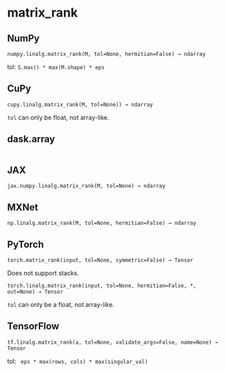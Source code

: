 # matrix_rank

## NumPy

```
numpy.linalg.matrix_rank(M, tol=None, hermitian=False) → ndarray
```

tol: `S.max() * max(M.shape) * eps`

## CuPy

```
cupy.linalg.matrix_rank(M, tol=None)) → ndarray
```

`tol` can only be float, not array-like.

## dask.array

```

```

## JAX

```
jax.numpy.linalg.matrix_rank(M, tol=None) → ndarray
```

## MXNet

```
np.linalg.matrix_rank(M, tol=None, hermitian=False) → ndarray
```

## PyTorch

```
torch.matrix_rank(input, tol=None, symmetric=False) → Tensor
```

Does not support stacks.

```
torch.linalg.matrix_rank(input, tol=None, hermitian=False, *, out=None) → Tensor
```

`tol` can only be a float, not array-like.

## TensorFlow

```
tf.linalg.matrix_rank(a, tol=None, validate_args=False, name=None) → Tensor
```

tol: ` eps * max(rows, cols) * max(singular_val)`
